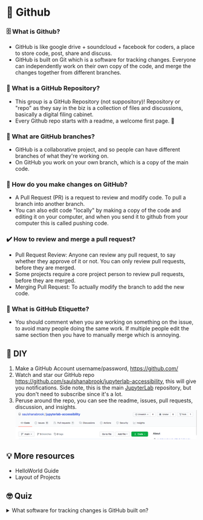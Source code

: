 # 🌳 Github

### 🗄 What is Github?
* GitHub is like google drive + soundcloud + facebook for coders, a place to store code, post, share and discuss. 
* GitHub is built on Git which is a software for tracking changes. Everyone can independently work on their own copy of the code, and merge the changes together from different branches.

### 💩 What is a GitHub Repository?
* This group is a GitHub Repository (not suppository)! Repository or "repo" as they say in the biz is a collection of files and discussions, basically a digital filing cabinet. 
* Every Github repo starts with a readme, a welcome first page. 📖 

### 🌴 What are GitHub branches?
* GitHub is a collaborative project, and so people can have different branches of what they're working on. 
* On GitHub you work on your own branch, which is a copy of the main code.

### 🔀 How do you make changes on GitHub?
* A Pull Request (PR) is a request to review and modify code. To pull a branch into another branch.
* You can also edit code "locally" by making a copy of the code and editing it on your computer, and when you send it to github from your computer this is called pushing code. 

### ✔️ How to review and merge a pull request?    
* Pull Request Review: Anyone can review any pull request, to say whether they approve of it or not. You can only review pull requests, before they are merged.
* Some projects require a core project person to review pull requests, before they are merged.   
* Merging Pull Request: To actually modify the branch to add the new code.

### 👔 What is GitHub Etiquette?
* You should comment when you are working on something on the issue, to avoid many people doing the same work. If multiple people edit the same section then you have to manually merge which is annoying. 

## 🤙 DIY

1. Make a GitHub Account username/password, https://github.com/
2. Watch and star our GitHub repo https://github.com/saulshanabrook/jupyterlab-accessibility, this will give you notifications. 
 Side note, this is the main [JupyterLab](https://github.com/jupyterlab/jupyterlab) repository, but you don't need to subscribe since it's a lot. 
 3. Peruse around the repo, you can see the readme, issues, pull requests, discussion, and insights. 
 ![Screenshot of github repo](./githubscreenshot.png)

## 💡 More resources
*   HelloWorld Guide
*   Layout of Projects
 
 ## 🤓 Quiz
 
<details>
  <summary>What software for tracking changes is GitHub built on? </summary>
  Git
</details>





